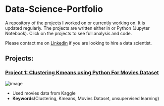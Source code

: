 # Data-Science-Portfolio
 
A repository of the projects I worked on or currently working on. It is updated regularly. The projects are written either in or Python (Jupyter Notebook). Click on the projects to see full analysis and code.

Please contact me on [Linkedin](https://www.linkedin.com/in/mostafafakhra) if you are looking to hire a data scientist.
 
## Projects:

###  [Project 1: Clustering Kmeans using Python For Movies Dataset](https://github.com/mostafafakhra/Clustering-Kmeans-using-Python-For-Movies-Dataset/blob/main/Movies%20Dataset.ipynb)
![image](https://github.com/mostafafakhra/Clustering-Kmeans-using-Python-For-Movies-Dataset/blob/main/1.png)
* Used movies data from Kaggle
* **Keywords**(Clustering, Kmeans, Movies Dataset, unsupervised learning)

